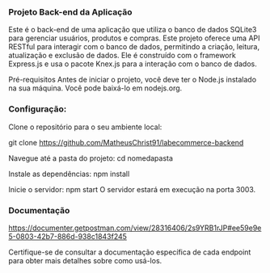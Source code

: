 ### Projeto Back-end da Aplicação
Este é o back-end de uma aplicação que utiliza o banco de dados SQLite3 para gerenciar usuários, produtos e compras. Este projeto oferece uma API RESTful para interagir com o banco de dados, permitindo a criação, leitura, atualização e exclusão de dados. Ele é construído com o framework Express.js e usa o pacote Knex.js para a interação com o banco de dados.

Pré-requisitos
Antes de iniciar o projeto, você deve ter o Node.js instalado na sua máquina. Você pode baixá-lo em nodejs.org.

### Configuração:

Clone o repositório para o seu ambiente local:

git clone https://github.com/MatheusChrist91/labecommerce-backend

Navegue até a pasta do projeto:
cd nomedapasta

Instale as dependências:
npm install

Inicie o servidor:
npm start
O servidor estará em execução na porta 3003.

### Documentação
https://documenter.getpostman.com/view/28316406/2s9YRB1rJP#ee59e9e5-0803-42b7-886d-938c1843f245

Certifique-se de consultar a documentação específica de cada endpoint para obter mais detalhes sobre como usá-los.